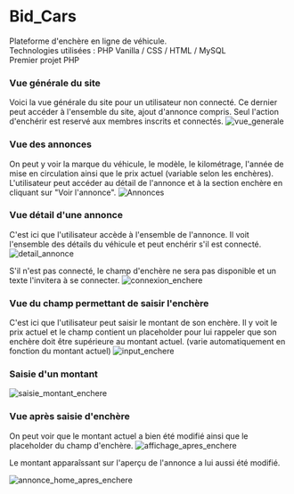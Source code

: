 # Bid_Cars

Plateforme d'enchère en ligne de véhicule. <br>
Technologies utilisées : PHP Vanilla / CSS / HTML / MySQL <br>
Premier projet PHP

### Vue générale du site

Voici la vue générale du site pour un utilisateur non connecté.
Ce dernier peut accéder à l'ensemble du site, ajout d'annonce compris. Seul l'action d'enchérir est reservé aux membres inscrits et connectés.
![vue_generale](https://user-images.githubusercontent.com/78733270/114773700-aaf44d00-9d6f-11eb-81b8-e53850a82bf1.PNG)

### Vue des annonces

On peut y voir la marque du véhicule, le modèle, le kilométrage, l'année de mise en circulation ainsi que le prix actuel (variable selon les enchères).
L'utilisateur peut accéder au détail de l'annonce et à la section enchère en cliquant sur "Voir l'annonce".
![Annonces](https://user-images.githubusercontent.com/78733270/114774098-1ccc9680-9d70-11eb-819a-59886ca6374d.PNG)

### Vue détail d'une annonce
C'est ici que l'utilisateur accède à l'ensemble de l'annonce. Il voit l'ensemble des détails du véhicule et peut enchérir s'il est connecté.
![detail_annonce](https://user-images.githubusercontent.com/78733270/114774326-5d2c1480-9d70-11eb-81f2-43a113bbbf80.PNG)

S'il n'est pas connecté, le champ d'enchère ne sera pas disponible et un texte l'invitera à se connecter.
![connexion_enchere](https://user-images.githubusercontent.com/78733270/114774935-01ae5680-9d71-11eb-8d4b-e2505b3fe13a.PNG)

### Vue du champ permettant de saisir l'enchère
C'est ici que l'utilisateur peut saisir le montant de son enchère. Il y voit le prix actuel et le champ contient un placeholder pour lui rappeler que son enchère doit être supérieure au montant actuel. (varie automatiquement en fonction du montant actuel)
![input_enchere](https://user-images.githubusercontent.com/78733270/114774487-88aeff00-9d70-11eb-99a3-5ce61ad9cb6f.PNG)

### Saisie d'un montant 

![saisie_montant_enchere](https://user-images.githubusercontent.com/78733270/114774680-b6944380-9d70-11eb-90cf-017d4d34d853.PNG)

### Vue après saisie d'enchère
On peut voir que le montant actuel a bien été modifié ainsi que le placeholder du champ d'enchère.
![affichage_apres_enchere](https://user-images.githubusercontent.com/78733270/114774768-d166b800-9d70-11eb-9f22-7e54f9fe8b26.PNG)

Le montant apparaîssant sur l'aperçu de l'annonce a lui aussi été modifié.

![annonce_home_apres_enchere](https://user-images.githubusercontent.com/78733270/114774815-e3485b00-9d70-11eb-85d2-7443800d610f.PNG)
















